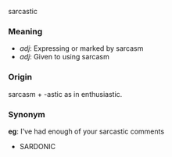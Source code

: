 sarcastic
### Meaning
+ _adj_: Expressing or marked by sarcasm
+ _adj_: Given to using sarcasm

### Origin

sarcasm + -astic as in enthusiastic.

### Synonym

__eg__: I've had enough of your sarcastic comments

+ SARDONIC


